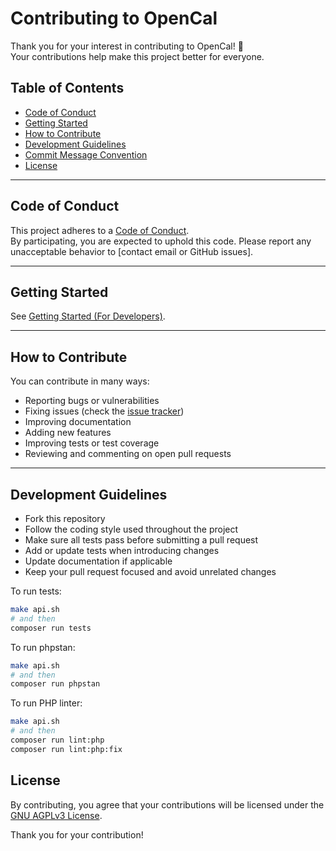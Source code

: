 # Contributing to OpenCal

Thank you for your interest in contributing to OpenCal! 🎉  
Your contributions help make this project better for everyone.

## Table of Contents

- [Code of Conduct](#code-of-conduct)
- [Getting Started](#getting-started)
- [How to Contribute](#how-to-contribute)
- [Development Guidelines](#development-guidelines)
- [Commit Message Convention](#commit-message-convention)
- [License](#license)

---

## Code of Conduct

This project adheres to a [Code of Conduct](https://www.contributor-covenant.org/version/2/1/code_of_conduct/).  
By participating, you are expected to uphold this code. Please report any unacceptable behavior
to [contact email or GitHub issues].

---

## Getting Started

See [Getting Started (For Developers)](docs/dev_setup.md).

---

## How to Contribute

You can contribute in many ways:

- Reporting bugs or vulnerabilities
- Fixing issues (check the [issue tracker](https://github.com/var-lab-it/opencal/issues))
- Improving documentation
- Adding new features
- Improving tests or test coverage
- Reviewing and commenting on open pull requests

---

## Development Guidelines

- Fork this repository
- Follow the coding style used throughout the project
- Make sure all tests pass before submitting a pull request
- Add or update tests when introducing changes
- Update documentation if applicable
- Keep your pull request focused and avoid unrelated changes

To run tests:

```bash
make api.sh
# and then
composer run tests
```

To run phpstan:

```bash
make api.sh
# and then
composer run phpstan
```

To run PHP linter:

```bash
make api.sh
# and then
composer run lint:php
composer run lint:php:fix
```

## License

By contributing, you agree that your contributions will be licensed under the [GNU AGPLv3 License](./LICENSE).

Thank you for your contribution!
